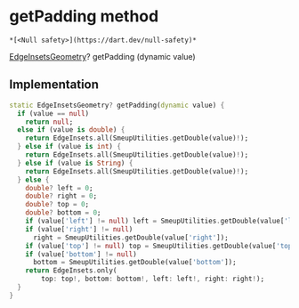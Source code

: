 


# getPadding method




    *[<Null safety>](https://dart.dev/null-safety)*




[EdgeInsetsGeometry](https://api.flutter.dev/flutter/painting/EdgeInsetsGeometry-class.html)? getPadding
(dynamic value)








## Implementation

```dart
static EdgeInsetsGeometry? getPadding(dynamic value) {
  if (value == null)
    return null;
  else if (value is double) {
    return EdgeInsets.all(SmeupUtilities.getDouble(value)!);
  } else if (value is int) {
    return EdgeInsets.all(SmeupUtilities.getDouble(value)!);
  } else if (value is String) {
    return EdgeInsets.all(SmeupUtilities.getDouble(value)!);
  } else {
    double? left = 0;
    double? right = 0;
    double? top = 0;
    double? bottom = 0;
    if (value['left'] != null) left = SmeupUtilities.getDouble(value['left']);
    if (value['right'] != null)
      right = SmeupUtilities.getDouble(value['right']);
    if (value['top'] != null) top = SmeupUtilities.getDouble(value['top']);
    if (value['bottom'] != null)
      bottom = SmeupUtilities.getDouble(value['bottom']);
    return EdgeInsets.only(
        top: top!, bottom: bottom!, left: left!, right: right!);
  }
}
```







